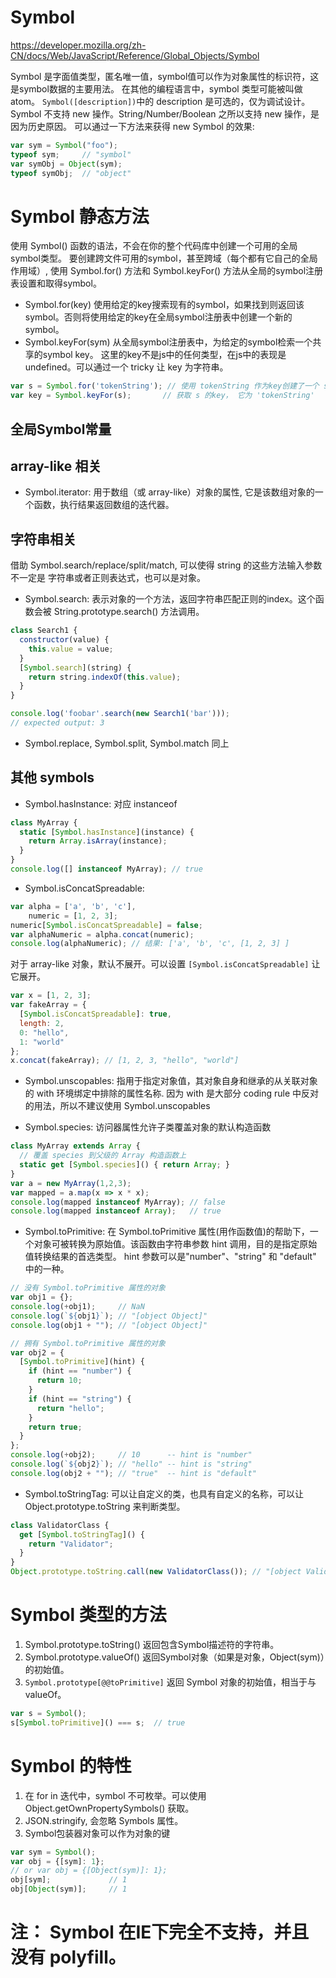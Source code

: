 # Symbol
https://developer.mozilla.org/zh-CN/docs/Web/JavaScript/Reference/Global_Objects/Symbol

Symbol 是字面值类型，匿名唯一值，symbol值可以作为对象属性的标识符，这是symbol数据的主要用法。
在其他的编程语言中，symbol 类型可能被叫做 atom。
`Symbol([description])`中的 description 是可选的，仅为调试设计。
Symbol 不支持 new 操作。String/Number/Boolean 之所以支持 new 操作，是因为历史原因。
可以通过一下方法来获得 new Symbol 的效果:
```js
var sym = Symbol("foo");
typeof sym;     // "symbol"
var symObj = Object(sym);
typeof symObj;  // "object"
```

# Symbol 静态方法
使用 Symbol() 函数的语法，不会在你的整个代码库中创建一个可用的全局symbol类型。
要创建跨文件可用的symbol，甚至跨域（每个都有它自己的全局作用域）, 使用 Symbol.for() 方法和  Symbol.keyFor() 方法从全局的symbol注册表设置和取得symbol。
* Symbol.for(key)
使用给定的key搜索现有的symbol，如果找到则返回该symbol。否则将使用给定的key在全局symbol注册表中创建一个新的symbol。
* Symbol.keyFor(sym)
从全局symbol注册表中，为给定的symbol检索一个共享的symbol key。
这里的key不是js中的任何类型，在js中的表现是 undefined。可以通过一个 tricky 让 key 为字符串。
```js
var s = Symbol.for('tokenString'); // 使用 tokenString 作为key创建了一个 symbol s
var key = Symbol.keyFor(s);       // 获取 s 的key， 它为 'tokenString'
```

## 全局Symbol常量
## array-like 相关 
* Symbol.iterator: 用于数组（或 array-like）对象的属性, 它是该数组对象的一个函数，执行结果返回数组的迭代器。
## 字符串相关
借助 Symbol.search/replace/split/match, 可以使得 string 的这些方法输入参数不一定是 字符串或者正则表达式，也可以是对象。
* Symbol.search: 表示对象的一个方法，返回字符串匹配正则的index。这个函数会被 String.prototype.search() 方法调用。
```js
class Search1 {
  constructor(value) {
    this.value = value;
  }
  [Symbol.search](string) {
    return string.indexOf(this.value);
  }
}

console.log('foobar'.search(new Search1('bar')));
// expected output: 3
```
* Symbol.replace, Symbol.split, Symbol.match 同上
## 其他 symbols
* Symbol.hasInstance: 对应 instanceof
```js
class MyArray {  
  static [Symbol.hasInstance](instance) {
    return Array.isArray(instance);
  }
}
console.log([] instanceof MyArray); // true
```
* Symbol.isConcatSpreadable: 
```js
var alpha = ['a', 'b', 'c'], 
    numeric = [1, 2, 3]; 
numeric[Symbol.isConcatSpreadable] = false;
var alphaNumeric = alpha.concat(numeric); 
console.log(alphaNumeric); // 结果: ['a', 'b', 'c', [1, 2, 3] ]
```
对于 array-like 对象，默认不展开。可以设置 `[Symbol.isConcatSpreadable]` 让它展开。
```js
var x = [1, 2, 3];
var fakeArray = { 
  [Symbol.isConcatSpreadable]: true, 
  length: 2, 
  0: "hello", 
  1: "world" 
};
x.concat(fakeArray); // [1, 2, 3, "hello", "world"]
```
* Symbol.unscopables: 指用于指定对象值，其对象自身和继承的从关联对象的 with 环境绑定中排除的属性名称.
因为 with 是大部分 coding rule 中反对的用法，所以不建议使用 Symbol.unscopables

* Symbol.species: 访问器属性允许子类覆盖对象的默认构造函数
```js
class MyArray extends Array {
  // 覆盖 species 到父级的 Array 构造函数上
  static get [Symbol.species]() { return Array; }
}
var a = new MyArray(1,2,3);
var mapped = a.map(x => x * x);
console.log(mapped instanceof MyArray); // false
console.log(mapped instanceof Array);   // true
```

* Symbol.toPrimitive:
在 Symbol.toPrimitive 属性(用作函数值)的帮助下，一个对象可被转换为原始值。该函数由字符串参数 hint 调用，目的是指定原始值转换结果的首选类型。 hint 参数可以是"number"、"string" 和 "default" 中的一种。
```js
// 没有 Symbol.toPrimitive 属性的对象
var obj1 = {};
console.log(+obj1);     // NaN
console.log(`${obj1}`); // "[object Object]"
console.log(obj1 + ""); // "[object Object]"

// 拥有 Symbol.toPrimitive 属性的对象
var obj2 = {
  [Symbol.toPrimitive](hint) {
    if (hint == "number") {
      return 10;
    }
    if (hint == "string") {
      return "hello";
    }
    return true;
  }
};
console.log(+obj2);     // 10      -- hint is "number"
console.log(`${obj2}`); // "hello" -- hint is "string"
console.log(obj2 + ""); // "true"  -- hint is "default"
```

* Symbol.toStringTag:
可以让自定义的类，也具有自定义的名称，可以让 Object.prototype.toString 来判断类型。
```js
class ValidatorClass {
  get [Symbol.toStringTag]() {
    return "Validator";
  }
}
Object.prototype.toString.call(new ValidatorClass()); // "[object Validator]"
```

# Symbol 类型的方法
1. Symbol.prototype.toString()
返回包含Symbol描述符的字符串。
2. Symbol.prototype.valueOf()
返回Symbol对象（如果是对象，Object(sym)）的初始值。
3. `Symbol.prototype[@@toPrimitive]`
返回 Symbol 对象的初始值，相当于与 valueOf。
```js
var s = Symbol();
s[Symbol.toPrimitive]() === s;  // true
```

# Symbol 的特性
1. 在 for in 迭代中，symbol 不可枚举。可以使用 Object.getOwnPropertySymbols() 获取。
2. JSON.stringify, 会忽略 Symbols 属性。
3. Symbol包装器对象可以作为对象的键
```js
var sym = Symbol();
var obj = {[sym]: 1};
// or var obj = {[Object(sym)]: 1};
obj[sym];             // 1
obj[Object(sym)];     // 1
```


# 注： Symbol 在IE下完全不支持，并且没有 polyfill。